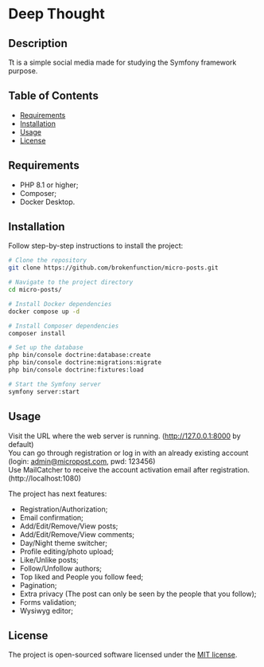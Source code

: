 # Deep Thought

## Description

Tt is a simple social media made for studying the Symfony framework purpose.

## Table of Contents

- [Requirements](#requirements)
- [Installation](#installation)
- [Usage](#usage)
- [License](#license)

## Requirements

- PHP 8.1 or higher;
- Composer;
- Docker Desktop.

## Installation

Follow step-by-step instructions to install the project:
```bash
# Clone the repository
git clone https://github.com/brokenfunction/micro-posts.git

# Navigate to the project directory
cd micro-posts/

# Install Docker dependencies
docker compose up -d

# Install Composer dependencies
composer install

# Set up the database
php bin/console doctrine:database:create
php bin/console doctrine:migrations:migrate
php bin/console doctrine:fixtures:load

# Start the Symfony server
symfony server:start
```
## Usage

Visit the URL where the web server is running. (http://127.0.0.1:8000 by default) </br>
You can go through registration or log in with an already existing account (login: admin@micropost.com, pwd: 123456) </br>
Use MailCatcher to receive the account activation email after registration. (http://localhost:1080)

The project has next features:
- Registration/Authorization;
- Email confirmation;
- Add/Edit/Remove/View posts;
- Add/Edit/Remove/View comments;
- Day/Night theme switcher;
- Profile editing/photo upload;
- Like/Unlike posts;
- Follow/Unfollow authors;
- Top liked and People you follow feed;
- Pagination;
- Extra privacy (The post can only be seen by the people that you follow);
- Forms validation;
- Wysiwyg editor;

## License

The project is open-sourced software licensed under the [MIT license](https://opensource.org/licenses/MIT).
